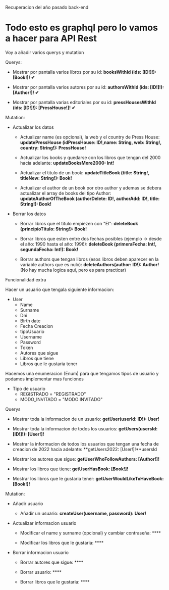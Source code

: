 Recuperacion del año pasado back-end 

# Todo esto es graphql pero lo vamos a hacer para API Rest

Voy a añadir varios querys y mutation

Querys: 

 - Mostrar por pantalla varios libros por su id: **booksWithId (ids: [ID!]!): [Book!]! ✔** 

 - Mostrar por pantalla varios autores por su id: **authorsWithId (ids: [ID!]!): [Author!]! ✔**
    
 - Mostrar por pantalla varias editoriales por su id: **pressHousesWithId (ids: [ID!]!): [PressHouse!]! ✔**


Mutation: 

  - Actualizar los datos
        
    - Actualizar name (es opcional), la web y el country de Press House: **updatePressHouse (idPressHouse: ID!,name: String, web: String!, country: String!): PressHouse!**

    - Actualizar los books y quedarse con los libros que tengan del 2000 hacia adelante: **updateBooksMore2000: Int!**

    - Actualizar el titulo de un book: **updateTitleBook (title: String!, titleNew: String!): Book!**

    - Actualizar el author de un book por otro author y ademas se debera actualizar el array de books del tipo Author: **updateAuthorOfTheBook (authorDelete: ID!, authorAdd: ID!, title: String!): Book!**

    
  - Borrar los datos

    - Borrar libros que el titulo empiezen con "El": **deleteBook (principioTitulo: String!): Book!**

    - Borrar libros que esten entre dos fechas posibles (ejemplo -> desde el año: 1990 hasta el año: 1996): **deleteBook (primeraFecha: Int!, segundaFecha: Int!): Book!**

    - Borrar authors que tengan libros (esos libros deben aparecer en la variable authors que es nulo): **deleteAuthors(author: ID!): Author!** (No hay mucha logica aqui, pero es para practicar)


Funcionalidad extra

Hacer un usuario que tengala siguiente informacion:

  - User
      - Name
      - Surname
      - Dni
      - Birth date
      - Fecha Creacion
      - tipoUsuario
      - Username
      - Password
      - Token
      - Autores que sigue
      - Libros que tiene
      - Libros que le gustaria tener
  
Hacemos una enumeracion (Enum) para que tengamos tipos de usuario y podamos implementar mas funciones
  - Tipo de usuario
    - REGISTRADO = "REGISTRADO"
    - MODO_INVITADO = "MODO INVITADO"


Querys

  - Mostrar toda la informacion de un usuario: **getUser(userId: ID!): User!**

  - Mostrar toda la informacion de todos los usuarios: **getUsers(usersId: [ID!]!): [User!]!**

  - Mostrar la informacion de todos los usuarios que tengan una fecha de creacion de 2022 hacia adelante: **getUsers2022: [User!]!**usersId

  - Mostrar los autores que sigue: **getUserWhoFollowAuthors: [Author!]!**

  - Mostrar los libros que tiene: **getUserHasBook: [Book!]!**

  - Mostrar los libros que le gustaria tener: **getUserWouldLikeToHaveBook: [Book!]!**


Mutation:

  - Añadir usuario
        
      - Añadir un usuario: **createUser(username, password): User!**


  - Actualizar informacion usuario

      - Modificar el name y surname (opcional) y cambiar contraseña: ****

      - Modificar los libros que le gustaria: ****


  - Borrar informacion usuario

      - Borrar autores que sigue: ****

      - Borrar usuario: ****

      - Borrar libros que le gustaria: ****